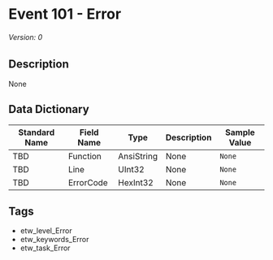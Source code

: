 # Event 101 - Error
###### Version: 0

## Description
None

## Data Dictionary
|Standard Name|Field Name|Type|Description|Sample Value|
|---|---|---|---|---|
|TBD|Function|AnsiString|None|`None`|
|TBD|Line|UInt32|None|`None`|
|TBD|ErrorCode|HexInt32|None|`None`|

## Tags
* etw_level_Error
* etw_keywords_Error
* etw_task_Error
